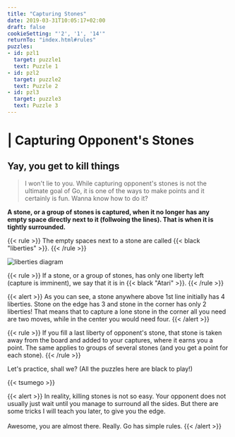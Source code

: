 ```yaml
---
title: "Capturing Stones"
date: 2019-03-31T10:05:17+02:00
draft: false
cookieSetting: "'2', '1', '14'"
returnTo: "index.html#rules"
puzzles:
- id: pzl1
  target: puzzle1
  text: Puzzle 1
- id: pzl2
  target: puzzle2
  text: Puzzle 2
- id: pzl3
  target: puzzle3
  text: Puzzle 3
---
```


# | Capturing Opponent's Stones
## Yay, you get to kill things

> I won't lie to you. While capturing opponent's stones is not the ultimate goal of Go, it is one of the ways to make points and it certainly is fun. Wanna know how to do it?

**A stone, or a group of stones is captured, when it no longer has any empty space directly next to it (follwoing the lines). That is when it is tightly surrounded.**

{{< rule >}}
The empty spaces next to a stone are called {{< black "liberties" >}}.
{{< /rule >}}

![liberties diagram](/images/liberties.jpg)

{{< rule >}}
    If a stone, or a group of stones, has only one liberty left (capture is imminent), we say that it is in {{< black "Atari" >}}.
{{< /rule >}}

{{< alert >}}
    As you can see, a stone anywhere above 1st line initially has 4 liberties. Stone on the edge has 3 and stone in the corner has only 2 liberties! That means that to capture a lone stone in the corner all you need are two moves, while in the center you would need four.
{{< /alert >}}

{{< rule >}}
    If you fill a last liberty of opponent's stone, that stone is taken away from the board and added to your captures, where it earns you a point. The same applies to groups of several stones (and you get a point for each stone).
{{< /rule >}}

Let's practice, shall we? (All the puzzles here are black to play!)

{{< tsumego >}}

{{< alert >}}
    In reality, killing stones is not so easy. Your opponent does not usually just wait until you manage to surround all the sides. But there are some tricks I will teach you later, to give you the edge.<br/><br/>Awesome, you are almost there. Really. Go has simple rules.
{{< /alert >}}